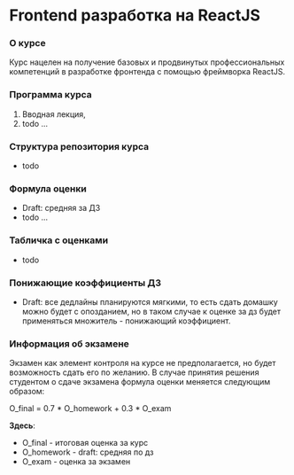 # Frontend разработка на ReactJS


### О курсе

Курс нацелен на получение базовых и продвинутых профессиональных компетенций
в разработке фронтенда с помощью фреймворка ReactJS.


### Программа курса

1) Вводная лекция,
2) todo ...


### Структура репозитория курса

- todo


### Формула оценки

- Draft: средняя за ДЗ
- todo ...


### Табличка с оценками

- todo


### Понижающие коэффициенты ДЗ

- Draft: все дедлайны планируются мягкими,
  то есть сдать домашку можно будет с опозданием,
  но в таком случае к оценке за дз будет применяться множитель - понижающий коэффициент.


### Информация об экзамене

Экзамен как элемент контроля на курсе не предполагается,
но будет возможность сдать его по желанию.
В случае принятия решения студентом о сдаче экзамена формула оценки меняется следующим образом:

O_final = 0.7 * O_homework + 0.3 * O_exam

**Здесь**:
- O_final - итоговая оценка за курс
- O_homework - draft: средняя по дз
- O_exam - оценка за экзамен
